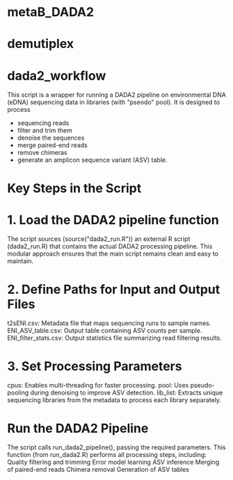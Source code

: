 # metaB_DADA2

# demutiplex

# dada2_workflow

This script is a wrapper for running a DADA2 pipeline on environmental DNA (eDNA) sequencing data in libraries (with "pseodo" pool). 
It is designed to process 
- sequencing reads
- filter and trim them
- denoise the sequences
- merge paired-end reads
- remove chimeras
- generate an amplicon sequence variant (ASV) table.

# Key Steps in the Script
# 1. Load the DADA2 pipeline function
The script sources (source("dada2_run.R")) an external R script (dada2_run.R) that contains the actual DADA2 processing pipeline.
This modular approach ensures that the main script remains clean and easy to maintain.

# 2. Define Paths for Input and Output Files
t2sENI.csv: Metadata file that maps sequencing runs to sample names.
ENI_ASV_table.csv: Output table containing ASV counts per sample.
ENI_filter_stats.csv: Output statistics file summarizing read filtering results.

# 3. Set Processing Parameters
cpus: Enables multi-threading for faster processing.
pool: Uses pseudo-pooling during denoising to improve ASV detection.
lib_list: Extracts unique sequencing libraries from the metadata to process each library separately.

# Run the DADA2 Pipeline
The script calls run_dada2_pipeline(), passing the required parameters.
This function (from run_dada2.R) performs all processing steps, including:
Quality filtering and trimming
Error model learning
ASV inference
Merging of paired-end reads
Chimera removal
Generation of ASV tables

